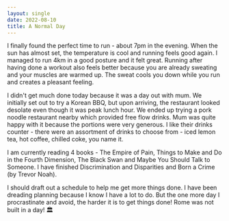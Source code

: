 ```yaml
---
layout: single
date: 2022-08-10
title: A Normal Day 
---
```


I finally found the perfect time to run - about 7pm in the evening. When the sun has almost set, the temperature is cool and running feels good again. I managed to run 4km in a good posture and it felt great. Running after having done a workout also feels better because you are already sweating and your muscles are warmed up. The sweat cools you down while you run and creates a pleasant feeling. 

I didn't get much done today because it was a day out with mum. We initially set out to try a Korean BBQ, but upon arriving, the restaurant looked desolate even though it was peak lunch hour. We ended up trying a pork noodle restaurant nearby which provided free flow drinks. Mum was quite happy with it because the portions were very generous. I like their drinks counter - there were an assortment of drinks to choose from - iced lemon tea, hot coffee, chilled coke, you name it. 

I am currently reading 4 books - The Empire of Pain, Things to Make and Do in the Fourth Dimension, The Black Swan and Maybe You Should Talk to Someone. I have finished Discrimination and Disparities and Born a Crime (by Trevor Noah). 

I should draft out a schedule to help me get more things done. I have been dreading planning because I know I have a lot to do. But the one more day I procrastinate and avoid, the harder it is to get things done! Rome was not built in a day! 🏛️
